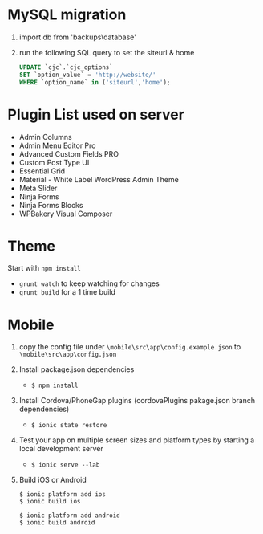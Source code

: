 MySQL migration
================
1. import db from 'backups\database'
2. run the following SQL query to set the siteurl & home

	```SQL
	UPDATE `cjc`.`cjc_options` 
	SET `option_value` = 'http://website/'
	WHERE `option_name` in ('siteurl','home');
	```





Plugin List used on server
===========================
* Admin Columns
* Admin Menu Editor Pro
* Advanced Custom Fields PRO
* Custom Post Type UI
* Essential Grid
* Material - White Label WordPress Admin Theme
* Meta Slider
* Ninja Forms
* Ninja Forms Blocks
* WPBakery Visual Composer





Theme
===========================
Start with `npm install`
 * `grunt watch` to keep watching for changes
 * `grunt build` for a 1 time build





Mobile
=======

1. copy the config file under `\mobile\src\app\config.example.json` to `\mobile\src\app\config.json`

2. Install package.json dependencies
	* `$ npm install`

3. Install Cordova/PhoneGap plugins (cordovaPlugins pakage.json branch dependencies)
	* `$ ionic state restore`

4. Test your app on multiple screen sizes and platform types by starting a local development server
	* `$ ionic serve --lab `

5. Build iOS or Android

	```shell
	$ ionic platform add ios
	$ ionic build ios
	```
	```shell
	$ ionic platform add android
	$ ionic build android
	```